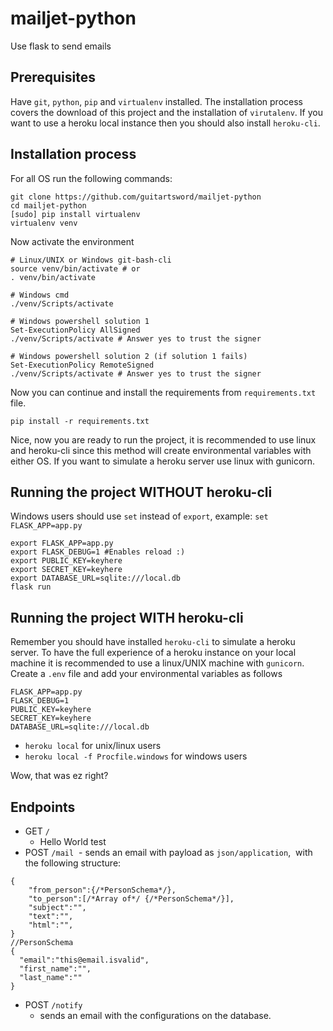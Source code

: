 # mailjet-python
Use flask to send emails

## Prerequisites
Have `git`, `python`, `pip` and `virtualenv` installed. The installation process
covers the download of this project and the installation of `virutalenv`. If you want
to use a heroku local instance then you should also install `heroku-cli`.

## Installation process

For all OS run the following commands:

```
git clone https://github.com/guitartsword/mailjet-python
cd mailjet-python
[sudo] pip install virtualenv
virtualenv venv
```

Now activate the environment

```
# Linux/UNIX or Windows git-bash-cli
source venv/bin/activate # or
. venv/bin/activate

# Windows cmd
./venv/Scripts/activate

# Windows powershell solution 1
Set-ExecutionPolicy AllSigned 
./venv/Scripts/activate # Answer yes to trust the signer

# Windows powershell solution 2 (if solution 1 fails)
Set-ExecutionPolicy RemoteSigned
./venv/Scripts/activate # Answer yes to trust the signer

```

Now you can continue and install the requirements from `requirements.txt` file.

```
pip install -r requirements.txt
```

Nice, now you are ready to run the project, it is recommended to use linux and heroku-cli since 
this method will create environmental variables with either OS. If you want to simulate
a heroku server use linux with gunicorn.

## Running the project WITHOUT heroku-cli

Windows users should use `set` instead of `export`, example: `set FLASK_APP=app.py`

```
export FLASK_APP=app.py
export FLASK_DEBUG=1 #Enables reload :)
export PUBLIC_KEY=keyhere
export SECRET_KEY=keyhere
export DATABASE_URL=sqlite:///local.db
flask run
```

## Running the project WITH heroku-cli
Remember you should have installed `heroku-cli` to simulate a heroku server. To
have the full experience of a heroku instance on your local machine it is recommended
to use a linux/UNIX machine with `gunicorn`.
Create a `.env` file and add your environmental variables as follows

```
FLASK_APP=app.py
FLASK_DEBUG=1
PUBLIC_KEY=keyhere
SECRET_KEY=keyhere
DATABASE_URL=sqlite:///local.db
```

- `heroku local` for unix/linux users
- `heroku local -f Procfile.windows` for windows users

Wow, that was ez right?

## Endpoints

- GET `/`
  - Hello World test
- POST `/mail`
  - sends an email with payload as `json/application`,
  with the following structure:

```
{
    "from_person":{/*PersonSchema*/},
    "to_person":[/*Array of*/ {/*PersonSchema*/}],
    "subject":"",
    "text":"",
    "html":"",
}
//PersonSchema
{
  "email":"this@email.isvalid",
  "first_name":"",
  "last_name":""
}
```

- POST `/notify`
  - sends an email with the configurations on the database.
